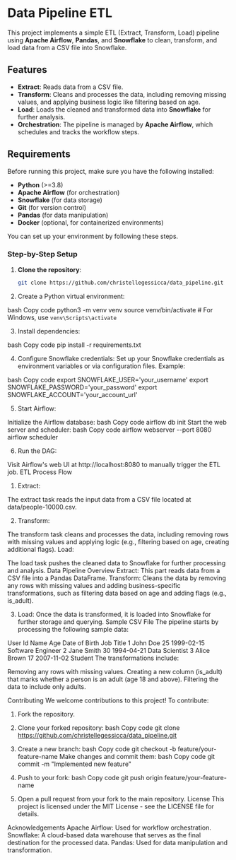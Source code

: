 # Data Pipeline ETL

This project implements a simple ETL (Extract, Transform, Load) pipeline using **Apache Airflow**, **Pandas**, and **Snowflake** to clean, transform, and load data from a CSV file into Snowflake.

## Features

- **Extract**: Reads data from a CSV file.
- **Transform**: Cleans and processes the data, including removing missing values, and applying business logic like filtering based on age.
- **Load**: Loads the cleaned and transformed data into **Snowflake** for further analysis.
- **Orchestration**: The pipeline is managed by **Apache Airflow**, which schedules and tracks the workflow steps.

## Requirements

Before running this project, make sure you have the following installed:
- **Python** (>=3.8)
- **Apache Airflow** (for orchestration)
- **Snowflake** (for data storage)
- **Git** (for version control)
- **Pandas** (for data manipulation)
- **Docker** (optional, for containerized environments)

You can set up your environment by following these steps.

### Step-by-Step Setup

1. **Clone the repository**:
   ```bash
   git clone https://github.com/christellegessicca/data_pipeline.git
   
2. Create a Python virtual environment:

bash
Copy code
python3 -m venv venv
source venv/bin/activate  # For Windows, use `venv\Scripts\activate`

3. Install dependencies:

bash
Copy code
pip install -r requirements.txt

4. Configure Snowflake credentials: Set up your Snowflake credentials as environment variables or via configuration files. Example:

bash
Copy code
export SNOWFLAKE_USER='your_username'
export SNOWFLAKE_PASSWORD='your_password'
export SNOWFLAKE_ACCOUNT='your_account_url'

5. Start Airflow:

Initialize the Airflow database:
bash
Copy code
airflow db init
Start the web server and scheduler:
bash
Copy code
airflow webserver --port 8080
airflow scheduler

6. Run the DAG:

Visit Airflow's web UI at http://localhost:8080 to manually trigger the ETL job.
ETL Process Flow
1. Extract:

The extract task reads the input data from a CSV file located at data/people-10000.csv.

2. Transform:

The transform task cleans and processes the data, including removing rows with missing values and applying logic (e.g., filtering based on age, creating additional flags).
Load:

The load task pushes the cleaned data to Snowflake for further processing and analysis.
Data Pipeline Overview
Extract: This part reads data from a CSV file into a Pandas DataFrame.
Transform: Cleans the data by removing any rows with missing values and adding business-specific transformations, such as filtering data based on age and adding flags (e.g., is_adult).

3. Load: Once the data is transformed, it is loaded into Snowflake for further storage and querying.
Sample CSV File
The pipeline starts by processing the following sample data:

User Id	Name	Age	Date of Birth	Job Title
1	John Doe	25	1999-02-15	Software Engineer
2	Jane Smith	30	1994-04-21	Data Scientist
3	Alice Brown	17	2007-11-02	Student
The transformations include:

Removing any rows with missing values.
Creating a new column (is_adult) that marks whether a person is an adult (age 18 and above).
Filtering the data to include only adults.

Contributing
We welcome contributions to this project! To contribute:

1. Fork the repository.
2. Clone your forked repository:
bash
Copy code
git clone https://github.com/christellegessicca/data_pipeline.git

4. Create a new branch:
bash
Copy code
git checkout -b feature/your-feature-name
Make changes and commit them:
bash
Copy code
git commit -m "Implemented new feature"

5. Push to your fork:
bash
Copy code
git push origin feature/your-feature-name

6. Open a pull request from your fork to the main repository.
License
This project is licensed under the MIT License - see the LICENSE file for details.

Acknowledgements
Apache Airflow: Used for workflow orchestration.
Snowflake: A cloud-based data warehouse that serves as the final destination for the processed data.
Pandas: Used for data manipulation and transformation.
